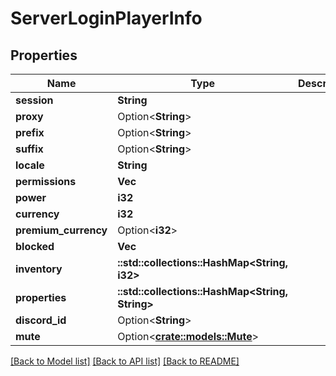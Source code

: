 # ServerLoginPlayerInfo

## Properties

Name | Type | Description | Notes
------------ | ------------- | ------------- | -------------
**session** | **String** |  | 
**proxy** | Option<**String**> |  | [optional]
**prefix** | Option<**String**> |  | [optional]
**suffix** | Option<**String**> |  | [optional]
**locale** | **String** |  | 
**permissions** | **Vec<String>** |  | 
**power** | **i32** |  | 
**currency** | **i32** |  | 
**premium_currency** | Option<**i32**> |  | [optional]
**blocked** | **Vec<String>** |  | 
**inventory** | **::std::collections::HashMap<String, i32>** |  | 
**properties** | **::std::collections::HashMap<String, String>** |  | 
**discord_id** | Option<**String**> |  | [optional]
**mute** | Option<[**crate::models::Mute**](Mute.md)> |  | [optional]

[[Back to Model list]](../README.md#documentation-for-models) [[Back to API list]](../README.md#documentation-for-api-endpoints) [[Back to README]](../README.md)


